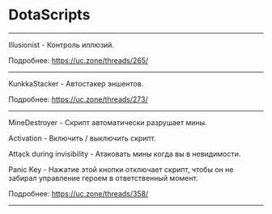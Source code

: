 # DotaScripts


------------------------------------------------

Illusionist - Контроль иллюзий.

Подробнее: https://uc.zone/threads/265/

------------------------------------------------

KunkkaStacker - Автостакер эншентов.

Подробнее: https://uc.zone/threads/273/

------------------------------------------------

MineDestroyer - Скрипт автоматически разрушает мины.

Activation - Включить / выключить скрипт.

Attack during invisibility - Атаковать мины когда вы в невидимости.

Panic Key - Нажатие этой кнопки отключает скрипт, чтобы он не забирал управление героем в ответственный момент.

Подробнее: https://uc.zone/threads/358/

------------------------------------------------
